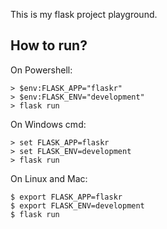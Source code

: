 This is my flask project playground.

How to run?
-----------

On Powershell:
```
> $env:FLASK_APP="flaskr"
> $env:FLASK_ENV="development"
> flask run
```

On Windows cmd:
```
> set FLASK_APP=flaskr
> set FLASK_ENV=development
> flask run
```

On Linux and Mac:
```
$ export FLASK_APP=flaskr
$ export FLASK_ENV=development
$ flask run
```